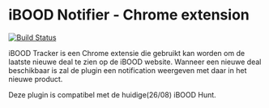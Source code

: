 # iBOOD Notifier - Chrome extension

[![Build Status](https://travis-ci.org/jerodev/chrome-ibood-tracker.svg)](https://travis-ci.org/jerodev/chrome-ibood-tracker)

iBOOD Tracker is een Chrome extensie die gebruikt kan worden om de laatste 
nieuwe deal te zien op de iBOOD website. Wanneer een nieuwe deal beschikbaar is
zal de plugin een notification weergeven met daar in het nieuwe product.

Deze plugin is compatibel met de huidige(26/08) iBOOD Hunt.